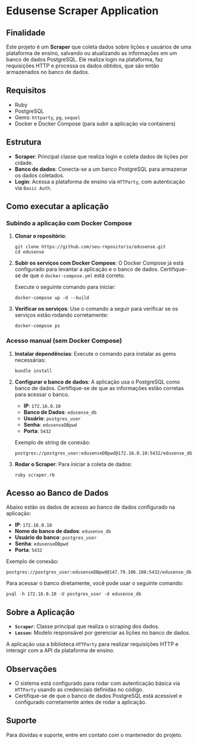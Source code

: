 
# Edusense Scraper Application

## Finalidade

Este projeto é um **Scraper** que coleta dados sobre lições e usuários de uma plataforma de ensino, salvando ou atualizando as informações em um banco de dados PostgreSQL. Ele realiza login na plataforma, faz requisições HTTP e processa os dados obtidos, que são então armazenados no banco de dados.

## Requisitos

- Ruby
- PostgreSQL
- Gems: `httparty`, `pg`, `sequel`
- Docker e Docker Compose (para subir a aplicação via containers)

## Estrutura

- **Scraper**: Principal classe que realiza login e coleta dados de lições por cidade.
- **Banco de dados**: Conecta-se a um banco PostgreSQL para armazenar os dados coletados.
- **Login**: Acessa a plataforma de ensino via `HTTParty`, com autenticação via `Basic Auth`.

## Como executar a aplicação

### Subindo a aplicação com Docker Compose

1. **Clonar o repositório**:
   ```
   git clone https://github.com/seu-repositorio/edusense.git
   cd edusense
   ```

2. **Subir os serviços com Docker Compose**:
   O Docker Compose já está configurado para levantar a aplicação e o banco de dados. Certifique-se de que o `docker-compose.yml` está correto.

   Execute o seguinte comando para iniciar:
   ```
   docker-compose up -d --build
   ```

3. **Verificar os serviços**:
   Use o comando a seguir para verificar se os serviços estão rodando corretamente:
   ```
   docker-compose ps
   ```

### Acesso manual (sem Docker Compose)

1. **Instalar dependências**:
   Execute o comando para instalar as gems necessárias:
   ```
   bundle install
   ```

2. **Configurar o banco de dados**:
   A aplicação usa o PostgreSQL como banco de dados. Certifique-se de que as informações estão corretas para acessar o banco.

   - **IP**: `172.16.0.10`
   - **Banco de Dados**: `edusense_db`
   - **Usuário**: `postgres_user`
   - **Senha**: `edusenseDBpwd`
   - **Porta**: `5432`

   Exemplo de string de conexão:
   ```
   postgres://postgres_user:edusenseDBpwd@172.16.0.10:5432/edusense_db
   ```

3. **Rodar o Scraper**:
   Para iniciar a coleta de dados:
   ```
   ruby scraper.rb
   ```

## Acesso ao Banco de Dados

Abaixo estão os dados de acesso ao banco de dados configurado na aplicação:

- **IP**: `172.16.0.10`
- **Nome do banco de dados**: `edusense_db`
- **Usuário do banco**: `postgres_user`
- **Senha**: `edusenseDBpwd`
- **Porta**: `5432`

Exemplo de conexão:
```
postgres://postgres_user:edusenseDBpwd@147.79.106.108:5432/edusense_db
```

Para acessar o banco diretamente, você pode usar o seguinte comando:
```
psql -h 172.16.0.10 -U postgres_user -d edusense_db
```

## Sobre a Aplicação

- **`Scraper`**: Classe principal que realiza o scraping dos dados.
- **`Lesson`**: Modelo responsável por gerenciar as lições no banco de dados.

A aplicação usa a biblioteca `HTTParty` para realizar requisições HTTP e interagir com a API da plataforma de ensino.

## Observações

- O sistema está configurado para rodar com autenticação básica via `HTTParty` usando as credenciais definidas no código.
- Certifique-se de que o banco de dados PostgreSQL está acessível e configurado corretamente antes de rodar a aplicação.

## Suporte

Para dúvidas e suporte, entre em contato com o mantenedor do projeto.
